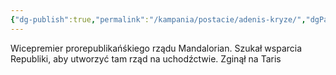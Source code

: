 ```yaml
---
{"dg-publish":true,"permalink":"/kampania/postacie/adenis-kryze/","dgPassFrontmatter":true}
---
```


Wicepremier prorepublikańśkiego rządu Mandalorian. Szukał wsparcia Republiki, aby utworzyć tam rząd na uchodźctwie. Zginął na Taris